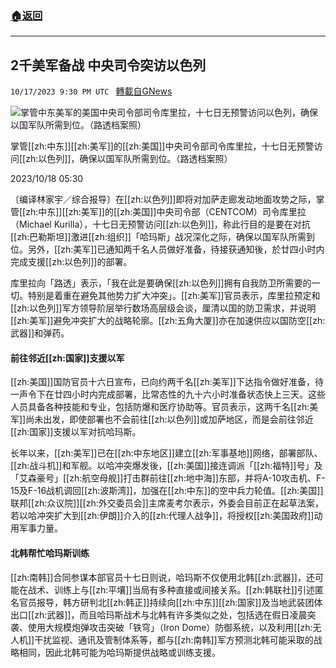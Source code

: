 ###  [:house:返回](README.md)
---


## 2千美军备战 中央司令突访以色列
`10/17/2023 9:30 PM UTC ` [轉載自GNews](https://gnews.org/articles/1847245)

![掌管中东美军的美国中央司令部司令库里拉，十七日无预警访问以色列，确保以国军队所需到位。（路透档案照）](https://img.ltn.com.tw/Upload/news/600/2023/10/18/175.jpg "掌管中东美军的美国中央司令部司令库里拉，十七日无预警访问以色列，确保以国军队所需到位。（路透档案照）")

掌管[[zh:中东]][[zh:美军]]的[[zh:美国]]中央司令部司令库里拉，十七日无预警访问[[zh:以色列]]，确保以国军队所需到位。（路透档案照）

2023/10/18 05:30

〔编译林家宇／综合报导〕在[[zh:以色列]]即将对加萨走廊发动地面攻势之际，掌管[[zh:中东]][[zh:美军]]的[[zh:美国]]中央司令部（CENTCOM）司令库里拉（Michael Kurilla），十七日无预警访问[[zh:以色列]]，称此行目的是要在对抗[[zh:巴勒斯坦]]激进[[zh:组织]]「哈玛斯」战况深化之际，确保以国军队所需到位。另外，[[zh:美军]]已通知两千名人员做好准备，待接获通知後，於廿四小时内完成支援[[zh:以色列]]的部署。

库里拉向「路透」表示，「我在此是要确保[[zh:以色列]]拥有自我防卫所需要的一切。特别是着重在避免其他势力扩大冲突」。[[zh:美军]]官员表示，库里拉预定和[[zh:以色列]]军方领导阶层举行数场高层级会谈，厘清以国的防卫需求，并说明[[zh:美军]]避免冲突扩大的战略轮廓。[[zh:五角大厦]]亦在加速供应以国防空[[zh:武器]]和弹药。

#### 前往邻近[[zh:国家]]支援以军

[[zh:美国]]国防官员十六日宣布，已向约两千名[[zh:美军]]下达指令做好准备，待一声令下在廿四小时内完成部署，比常态性的九十六小时准备状态快上三天。这些人员具备各种技能和专业，包括防爆和医疗协助等。官员表示，这两千名[[zh:美军]]尚未出发，即使部署也不会前往[[zh:以色列]]或加萨地区，而是会前往邻近[[zh:国家]]支援以军对抗哈玛斯。

长年以来，[[zh:美军]]已在[[zh:中东地区]]建立[[zh:军事基地]]网络，部署部队、[[zh:战斗机]]和军舰。以哈冲突爆发後，[[zh:美国]]接连调派「[[zh:福特]]号」及「艾森豪号」[[zh:航空母舰]]打击群前往[[zh:地中海]]东部，并将A-10攻击机、F-15及F-16战机调回[[zh:波斯湾]]，加强在[[zh:中东]]的空中兵力轮值。[[zh:美国]]联邦[[zh:众议院]][[zh:外交委员会]]主席麦考尔表示，外委会目前正在起草法案，若以哈冲突扩大到[[zh:伊朗]]介入的[[zh:代理人战争]]，将授权[[zh:美国政府]]动用军事力量。

#### 北韩帮忙哈玛斯训练

[[zh:南韩]]合同参谋本部官员十七日则说，哈玛斯不仅使用北韩[[zh:武器]]，还可能在战术、训练上与[[zh:平壤]]当局有多种直接或间接关系。[[zh:韩联社]]引述匿名官员报导，韩方研判北[[zh:韩正]]持续向[[zh:中东]][[zh:国家]]及当地武装团体出口[[zh:武器]]，而且哈玛斯战术与北韩有许多类似之处，包括选在假日凌晨突袭、使用大规模炮弹攻击突破「铁穹」（Iron Dome）防御系统，以及利用[[zh:无人机]]干扰监视、通讯及管制体系等，都与[[zh:南韩]]军方预测北韩可能采取的战略相同，因此北韩可能为哈玛斯提供战略或训练支援。
